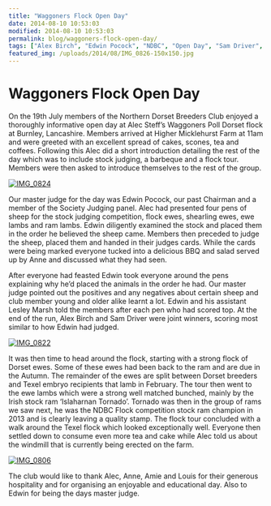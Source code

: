 ```yaml
---
title: "Waggoners Flock Open Day"
date: 2014-08-10 10:53:03
modified: 2014-08-10 10:53:03
permalink: blog/waggoners-flock-open-day/
tags: ["Alex Birch", "Edwin Pocock", "NDBC", "Open Day", "Sam Driver", "Waggoners"]
featured_img: /uploads/2014/08/IMG_0826-150x150.jpg
---
```


# Waggoners Flock Open Day

On the 19th July members of the Northern Dorset Breeders Club enjoyed a thoroughly informative open day at Alec Steff’s Waggoners Poll Dorset flock at Burnley, Lancashire. Members arrived at Higher Micklehurst Farm at 11am and were greeted with an excellent spread of cakes, scones, tea and coffees. Following this Alec did a short introduction detailing the rest of the day which was to include stock judging, a barbeque and a flock tour. Members were then asked to introduce themselves to the rest of the group.

[![IMG_0824](/uploads/2014/08/IMG_0824-306x229.jpg)](/uploads/2014/08/IMG_0824.jpg)

Our master judge for the day was Edwin Pocock, our past Chairman and a member of the Society Judging panel. Alec had presented four pens of sheep for the stock judging competition, flock ewes, shearling ewes, ewe lambs and ram lambs. Edwin diligently examined the stock and placed them in the order he believed the sheep came. Members then preceded to judge the sheep, placed them and handed in their judges cards. While the cards were being marked everyone tucked into a delicious BBQ and salad served up by Anne and discussed what they had seen.

After everyone had feasted Edwin took everyone around the pens explaining why he’d placed the animals in the order he had. Our master judge pointed out the positives and any negatives about certain sheep and club member young and older alike learnt a lot. Edwin and his assistant Lesley Marsh told the members after each pen who had scored top. At the end of the run, Alex Birch and Sam Driver were joint winners, scoring most similar to how Edwin had judged.

[![IMG_0822](/uploads/2014/08/IMG_0822-306x229.jpg)](/uploads/2014/08/IMG_0822.jpg)

It was then time to head around the flock, starting with a strong flock of Dorset ewes. Some of these ewes had been back to the ram and are due in the Autumn. The remainder of the ewes are split between Dorset breeders and Texel embryo recipients that lamb in February. The tour then went to the ewe lambs which were a strong well matched bunched, mainly by the Irish stock ram ‘Islaharnan Tornado’. Tornado was then in the group of rams we saw next, he was the NDBC Flock competition stock ram champion in 2013 and is clearly leaving a quality stamp. The flock tour concluded with a walk around the Texel flock which looked exceptionally well. Everyone then settled down to consume even more tea and cake while Alec told us about the windmill that is currently being erected on the farm.

[![IMG_0806](/uploads/2014/08/IMG_0806-306x229.jpg)](/uploads/2014/08/IMG_0806.jpg)

The club would like to thank Alec, Anne, Amie and Louis for their generous hospitality and for organising an enjoyable and educational day. Also to Edwin for being the days master judge.
